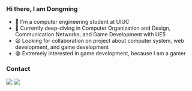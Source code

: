 ### Hi there, I am Dongming
- 👋 I'm a computer engineering student at UIUC
- 📓 Currently deep-diving in Computer Organization and Design, Communication Networks, and Game Development with UE5
- 😃 Looking for collaboration on project about computer system, web development, and game development 
- 😁 Extremely interested in game development, because I am a gamer 

### Contact
<img src="https://img.shields.io/badge/Email-dl35%40illinois.edu-blue?style=flat&logo=Mail.ru" /> <a href="https://www.linkedin.com/in/dongmingliu183/">
  <img src = "https://img.shields.io/badge/LinkedIn-0077B5?style=flat&logo=linkedin&logoColor=white">
</a>

<!--
**MeanPaper/MeanPaper** is a ✨ _special_ ✨ repository because its `README.md` (this file) appears on your GitHub profile.

Here are some ideas to get you started:

- 🔭 I’m currently working on ...
- 🌱 I’m currently learning ...
- 👯 I’m looking to collaborate on ...
- 🤔 I’m looking for help with ...
- 💬 Ask me about ...
- 📫 How to reach me: ...
- 😄 Pronouns: ...
- ⚡ Fun fact: ...
-->
